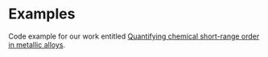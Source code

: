 # Examples

Code example for our work entitled [Quantifying chemical short-range order in metallic alloys](https://arxiv.org/abs/2311.01545).